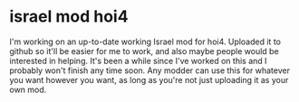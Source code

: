 # israel mod hoi4
 
I'm working on an up-to-date working Israel mod for hoi4. Uploaded it to github so it'll be easier for me to work, and also maybe people would be interested in helping. It's been a while since I've worked on this and I probably won't finish any time soon. Any modder can use this for whatever you want however you want, as long as you're not just uploading it as your own mod.